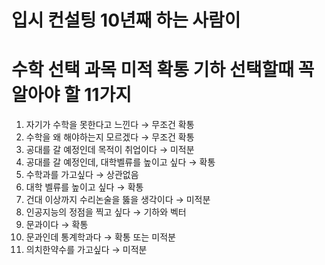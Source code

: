 # 입시 컨설팅 10년째 하는 사람이 
# 수학 선택 과목 미적 확통 기하 선택할때 꼭 알아야 할 11가지

1. 자기가 수학을 못한다고 느낀다 → 무조건 확통
2. 수학을 왜 해야하는지 모르겠다 → 무조건 확통
3. 공대를 갈 예정인데 목적이 취업이다 → 미적분
4. 공대를 갈 예정인데, 대학벨류를 높이고 싶다 → 확통
5. 수학과를 가고싶다 → 상관없음
6. 대학 벨류를 높이고 싶다 → 확통
7. 건대 이상까지 수리논술을 뚫을 생각이다 → 미적분
8. 인공지능의 정점을 찍고 싶다 → 기하와 벡터
9. 문과이다 → 확통
10. 문과인데 통계학과다 → 확통 또는 미적분
11. 의치한약수를 가고싶다 → 미적분
